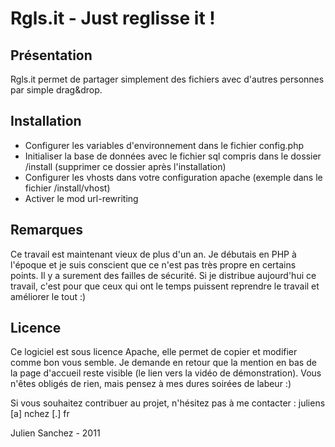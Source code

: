 # Rgls.it - Just reglisse it !

## Présentation

Rgls.it permet de partager simplement des fichiers avec d'autres personnes par simple drag&drop.

## Installation

- Configurer les variables d'environnement dans le fichier config.php
- Initialiser la base de données avec le fichier sql compris dans le dossier /install (supprimer ce dossier après l'installation)
- Configurer les vhosts dans votre configuration apache (exemple dans le fichier /install/vhost)
- Activer le mod url-rewriting


## Remarques

Ce travail est maintenant vieux de plus d'un an. Je débutais en PHP à l'époque et je suis conscient que ce n'est pas très propre en certains points. Il y a surement des failles de sécurité. Si je distribue aujourd'hui ce travail, c'est pour que ceux qui ont le temps puissent reprendre le travail et améliorer le tout :)

## Licence

Ce logiciel est sous licence Apache, elle permet de copier et modifier comme bon vous semble. Je demande en retour que la mention en bas de la page d'accueil reste visible (le lien vers la vidéo de démonstration). Vous n'êtes obligés de rien, mais pensez à mes dures soirées de labeur :)

Si vous souhaitez contribuer au projet, n'hésitez pas à me contacter : juliens [a] nchez [.] fr

Julien Sanchez - 2011